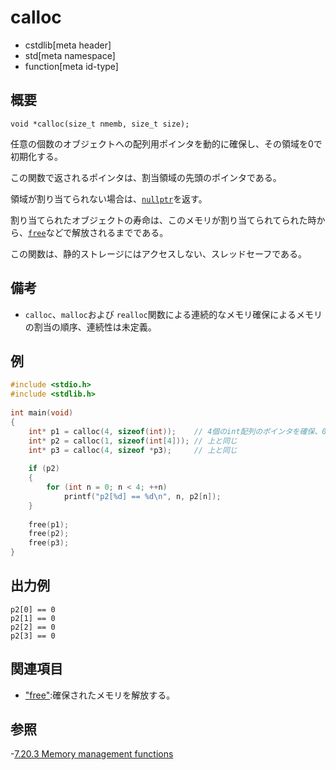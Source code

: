 # calloc
* cstdlib[meta header]
* std[meta namespace]
* function[meta id-type]

## 概要

```
void *calloc(size_t nmemb, size_t size);
```

任意の個数のオブジェクトへの配列用ポインタを動的に確保し、その領域を0で初期化する。

この関数で返されるポインタは、割当領域の先頭のポインタである。

領域が割り当てられない場合は、[`nullptr`](/lang/cpp11/nullptr.md)を返す。

割り当てられたオブジェクトの寿命は、このメモリが割り当てられてられた時から、[`free`](free.md.nolink)などで解放されるまでである。

この関数は、静的ストレージにはアクセスしない、スレッドセーフである。

## 備考

- `calloc`、`malloc`および `realloc`関数による連続的なメモリ確保によるメモリの割当の順序、連続性は未定義。

## 例

```cpp example
#include <stdio.h>
#include <stdlib.h>
 
int main(void)
{
    int* p1 = calloc(4, sizeof(int));    // 4個のint配列のポインタを確保、0二初期化
    int* p2 = calloc(1, sizeof(int[4])); // 上と同じ
    int* p3 = calloc(4, sizeof *p3);     // 上と同じ
 
    if (p2)
    {
        for (int n = 0; n < 4; ++n)
            printf("p2[%d] == %d\n", n, p2[n]);
    }
 
    free(p1);
    free(p2);
    free(p3);
}
```

## 出力例
```
p2[0] == 0
p2[1] == 0
p2[2] == 0
p2[3] == 0
```

## 関連項目
- ["free"]("free.md.nolink"):確保されたメモリを解放する。



## 参照
-[7.20.3 Memory management functions]("https://www.dii.uchile.cl/~daespino/files/Iso_C_1999_definition.pdf")

